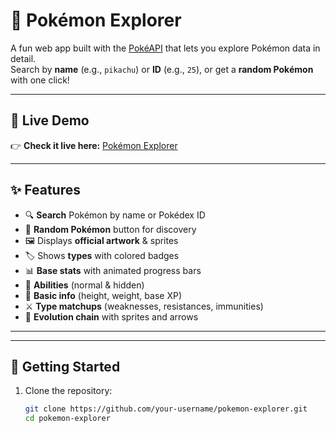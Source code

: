 # 🧢 Pokémon Explorer

A fun web app built with the [PokéAPI](https://pokeapi.co/) that lets you explore Pokémon data in detail.  
Search by **name** (e.g., `pikachu`) or **ID** (e.g., `25`), or get a **random Pokémon** with one click!  

---
## 🚀 Live Demo
👉 **Check it live here:** [Pokémon Explorer](https://aishi1528.github.io/Pokemon-Explorer/)

---
## ✨ Features
- 🔍 **Search** Pokémon by name or Pokédex ID  
- 🎲 **Random Pokémon** button for discovery  
- 🖼️ Displays **official artwork** & sprites  
- 🏷️ Shows **types** with colored badges  
- 📊 **Base stats** with animated progress bars  
- 🧬 **Abilities** (normal & hidden)  
- 📏 **Basic info** (height, weight, base XP)  
- ⚔️ **Type matchups** (weaknesses, resistances, immunities)  
- 🔗 **Evolution chain** with sprites and arrows  

---

  

---

## 🚀 Getting Started

1. Clone the repository:
   ```bash
   git clone https://github.com/your-username/pokemon-explorer.git
   cd pokemon-explorer
